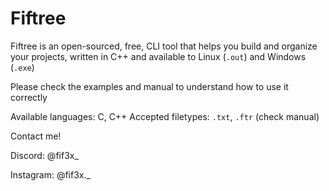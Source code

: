 # Fiftree
Fiftree is an open-sourced, free, CLI tool that helps you build and organize your projects, written in C++ and available to Linux (`.out`) and Windows (`.exe`)

Please check the examples and manual to understand how to use it correctly

Available languages: C, C++
Accepted filetypes: `.txt`, `.ftr` (check manual)

Contact me! 

Discord: @fif3x_ 

Instagram: @fif3x._ 

